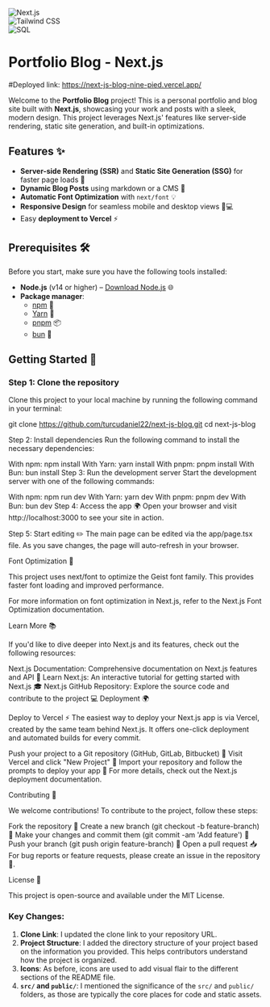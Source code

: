![Next.js](https://img.shields.io/badge/Next.js-11.0.0-black?logo=next.js&logoColor=white&style=flat-square)  
![Tailwind CSS](https://img.shields.io/badge/Tailwind_CSS-3.0-blue?logo=tailwindcss&logoColor=white&style=flat-square)  
![SQL](https://img.shields.io/badge/SQL-2024-blue?logo=postgresql&logoColor=white&style=flat-square)  
# Portfolio Blog - Next.js

#Deployed link: https://next-js-blog-nine-pied.vercel.app/




Welcome to the **Portfolio Blog** project! This is a personal portfolio and blog site built with **Next.js**, showcasing your work and posts with a sleek, modern design. This project leverages Next.js' features like server-side rendering, static site generation, and built-in optimizations.

## Features ✨

- **Server-side Rendering (SSR)** and **Static Site Generation (SSG)** for faster page loads 🚀
- **Dynamic Blog Posts** using markdown or a CMS 📝
- **Automatic Font Optimization** with `next/font` 💡
- **Responsive Design** for seamless mobile and desktop views 📱💻
- Easy **deployment to Vercel** ⚡

## Prerequisites 🛠️

Before you start, make sure you have the following tools installed:

- **Node.js** (v14 or higher) – [Download Node.js](https://nodejs.org) 🌐
- **Package manager**:
  - [npm](https://www.npmjs.com/) 🧳
  - [Yarn](https://classic.yarnpkg.com/en/docs/install/) 🧶
  - [pnpm](https://pnpm.io/) 📦
  - [bun](https://bun.sh/) 🍞

## Getting Started 🚀

### Step 1: Clone the repository

Clone this project to your local machine by running the following command in your terminal:


git clone https://github.com/turcudaniel22/next-js-blog.git
cd next-js-blog

Step 2: Install dependencies
Run the following command to install the necessary dependencies:

With npm:
npm install
With Yarn:
yarn install
With pnpm:
pnpm install
With Bun:
bun install
Step 3: Run the development server
Start the development server with one of the following commands:

With npm:
npm run dev
With Yarn:
yarn dev
With pnpm:
pnpm dev
With Bun:
bun dev
Step 4: Access the app 🌍
Open your browser and visit http://localhost:3000 to see your site in action.

Step 5: Start editing ✏️
The main page can be edited via the app/page.tsx file. As you save changes, the page will auto-refresh in your browser.

Font Optimization 🎨

This project uses next/font to optimize the Geist font family. This provides faster font loading and improved performance.

For more information on font optimization in Next.js, refer to the Next.js Font Optimization documentation.

Learn More 📚

If you'd like to dive deeper into Next.js and its features, check out the following resources:

Next.js Documentation: Comprehensive documentation on Next.js features and API 📖
Learn Next.js: An interactive tutorial for getting started with Next.js 🎓
Next.js GitHub Repository: Explore the source code and contribute to the project 💻
Deployment 🌍

Deploy to Vercel ⚡
The easiest way to deploy your Next.js app is via Vercel, created by the same team behind Next.js. It offers one-click deployment and automated builds for every commit.

Push your project to a Git repository (GitHub, GitLab, Bitbucket) 🌱
Visit Vercel and click "New Project" 🚀
Import your repository and follow the prompts to deploy your app 🔧
For more details, check out the Next.js deployment documentation.

Contributing 🤝

We welcome contributions! To contribute to the project, follow these steps:

Fork the repository 🍴
Create a new branch (git checkout -b feature-branch) 🌱
Make your changes and commit them (git commit -am 'Add feature') 📝
Push your branch (git push origin feature-branch) 🚀
Open a pull request 📥
For bug reports or feature requests, please create an issue in the repository 🐞.

License 📄

This project is open-source and available under the MIT License.


### Key Changes:

1. **Clone Link**: I updated the clone link to your repository URL.
2. **Project Structure**: I added the directory structure of your project based on the information you provided. This helps contributors understand how the project is organized.
3. **Icons**: As before, icons are used to add visual flair to the different sections of the README file.
4. **`src/` and `public/`**: I mentioned the significance of the `src/` and `public/` folders, as those are typically the core places for code and static assets.
